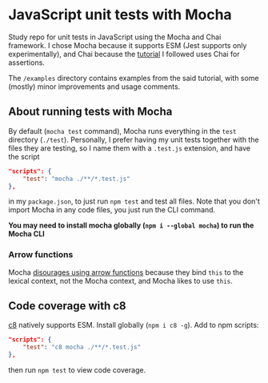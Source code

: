 # JavaScript unit tests with Mocha

Study repo for unit tests in JavaScript using the Mocha and Chai framework. I chose Mocha because it supports ESM (Jest supports only experimentally), and Chai because the [tutorial](https://blog.logrocket.com/a-quick-and-complete-guide-to-mocha-testing-d0e0ea09f09d/#ismochajsabddtool) I followed uses Chai for assertions.

The `/examples` directory contains examples from the said tutorial, with some (mostly) minor improvements and usage comments.

## About running tests with Mocha

By default (`mocha test` command), Mocha runs everything in the `test` directory (`./test`). Personally, I prefer having my unit tests together with the files they are testing, so I name them with a `.test.js` extension, and have the script

```json
"scripts": {
    "test": "mocha ./**/*.test.js"
},
```

in my `package.json`, to just run `npm test` and test all files. Note that you don't import Mocha in any code files, you just run the CLI command.

**You may need to install mocha globally (`npm i --global mocha`) to run the Mocha CLI**

### Arrow functions

Mocha [disourages using arrow functions](https://mochajs.org/#arrow-functions) because they bind `this` to the lexical context, not the Mocha context, and Mocha likes to use `this`.

## Code coverage with c8

[c8](https://github.com/bcoe/c8/) natively supports ESM. Install globally (`npm i c8 -g`). Add to npm scripts:

```json
"scripts": {
    "test": "c8 mocha ./**/*.test.js"
},
```

then run `npm test` to view code coverage.
